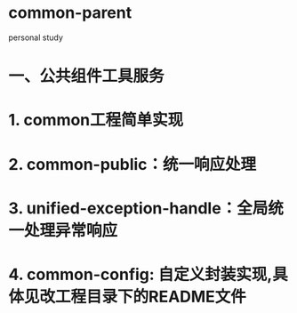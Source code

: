 # common-parent
personal study

# 一、公共组件工具服务
# 1. common工程简单实现
# 2. common-public：统一响应处理
# 3. unified-exception-handle：全局统一处理异常响应
# 4. common-config: 自定义封装实现,具体见改工程目录下的README文件
